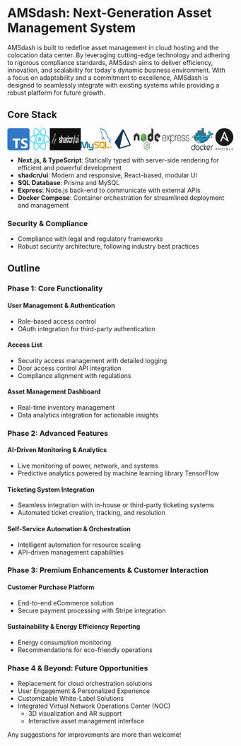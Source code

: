 # AMSdash: Next-Generation Asset Management System

AMSdash is built to redefine asset management in cloud hosting and the colocation data center. By leveraging cutting-edge technology and adhering to rigorous compliance standards, AMSdash aims to deliver efficiency, innovation, and scalability for today's dynamic business environment. With a focus on adaptability and a commitment to excellence, AMSdash is designed to seamlessly integrate with existing systems while providing a robust platform for future growth.

## Core Stack

<div style="display: flex; flex-wrap: nowrap;">
  <img src="./images/Typescript_logo_2020.svg" alt="Next.js" width="50" />
  <img src="./images/React-icon.svg" alt="TypeScript" width="50" />
  <img src="./images/shadcnui.png" alt="shadcn/ui" width="70" />
  <img src="./images/mysql-official.svg" alt="MySQL" width="70" />
  <img src="./images/light-prisma-svgrepo-com-navy.svg" alt="Prisma.io" width="50" />
  <img src="./images/Node.js_logo.svg" alt="Node.js" width="60" />
  <img src="./images/expressjs-ar21.svg" alt="Express" width="70" />
  <img src="./images/docker-official.svg" alt="Docker" width="50" />
  <img src="./images/ansible-svgrepo-com.svg" alt="Ansible" width="50" />
</div>

- **Next.js, & TypeScript**: Statically typed with server-side rendering for efficient and powerful development
- **shadcn/ui**: Modern and responsive, React-based, modular UI
- **SQL Database**: Prisma and MySQL
- **Express**: Node.js back-end to communicate with external APIs
- **Docker Compose**: Container orchestration for streamlined deployment and management

### Security & Compliance

- Compliance with legal and regulatory frameworks
- Robust security architecture, following industry best practices

## Outline

### Phase 1: Core Functionality

#### User Management & Authentication

- Role-based access control
- OAuth integration for third-party authentication

#### Access List

- Security access management with detailed logging
- Door access control API integration
- Compliance alignment with regulations

#### Asset Management Dashboard

- Real-time inventory management
- Data analytics integration for actionable insights

### Phase 2: Advanced Features

#### AI-Driven Monitoring & Analytics

- Live monitoring of power, network, and systems
- Predictive analytics powered by machine learning library TensorFlow

#### Ticketing System Integration

- Seamless integration with in-house or third-party ticketing systems
- Automated ticket creation, tracking, and resolution

#### Self-Service Automation & Orchestration

- Intelligent automation for resource scaling
- API-driven management capabilities

### Phase 3: Premium Enhancements & Customer Interaction

#### Customer Purchase Platform

- End-to-end eCommerce solution
- Secure payment processing with Stripe integration

#### Sustainability & Energy Efficiency Reporting

- Energy consumption monitoring
- Recommendations for eco-friendly operations

### Phase 4 & Beyond: Future Opportunities

- Replacement for cloud orchestration solutions
- User Engagement & Personalized Experience
- Customizable White-Label Solutions
- Integrated Virtual Network Operations Center (NOC)
  - 3D visualization and AR support
  - Interactive asset management interface

Any suggestions for improvements are more than welcome!
